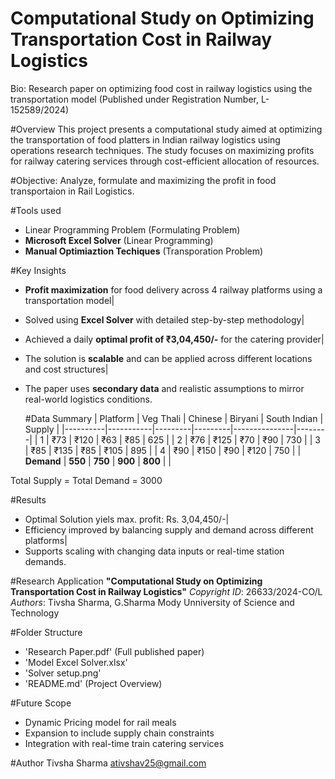 # Computational Study on Optimizing Transportation Cost in Railway Logistics

Bio: 
Research paper on optimizing food cost in railway logistics using the transportation model (Published under Registration Number,  L-152589/2024)

#Overview
This project presents a computational study aimed at optimizing the transportation of food platters in Indian railway logistics using operations research techniques. The study focuses on maximizing profits for railway catering services through cost-efficient allocation of resources.

#Objective: 
Analyze, formulate and maximizing the profit in food transportaion in Rail Logistics. 

#Tools used 
- Linear Programming Problem (Formulating Problem)
- **Microsoft Excel Solver** (Linear Programming)
- **Manual Optimiaztion Techiques** (Transporation Problem)

#Key Insights
- **Profit maximization** for food delivery across 4 railway platforms using a transportation model|
- Solved using **Excel Solver** with detailed step-by-step methodology|
- Achieved a daily **optimal profit of ₹3,04,450/-** for the catering provider|
- The solution is **scalable** and can be applied across different locations and cost structures|
- The paper uses **secondary data** and realistic assumptions to mirror real-world logistics conditions.

  #Data Summary
  | Platform | Veg Thali | Chinese | Biryani | South Indian | Supply |
|----------|-----------|---------|---------|---------------|--------|
| 1        | ₹73       | ₹120    | ₹63     | ₹85           | 625    |
| 2        | ₹76       | ₹125    | ₹70     | ₹90           | 730    |
| 3        | ₹85       | ₹135    | ₹85     | ₹105          | 895    |
| 4        | ₹90       | ₹150    | ₹90     | ₹120          | 750    |
| **Demand** | **550** | **750** | **900** | **800**       |        |

Total Supply = Total Demand = 3000

#Results
- Optimal Solution yiels max. profit: Rs. 3,04,450/-|
- Efficiency improved by balancing supply and demand across different platforms|
- Supports scaling with changing data inputs or real-time station demands.

#Research Application
**"Computational Study on Optimizing Transportation Cost in Railway Logistics"**
*Copyright ID*: 26633/2024-CO/L
*Authors*: Tivsha Sharma, G.Sharma
Mody Unniversity of Science and Technology

#Folder Structure
- 'Research Paper.pdf' (Full published paper)
- 'Model Excel Solver.xlsx'
- 'Solver setup.png'
- 'README.md' (Project Overview)

#Future Scope
- Dynamic Pricing model for rail meals
- Expansion to include supply chain constraints
- Integration with real-time train catering services

#Author 
Tivsha Sharma 
ativshav25@gmail.com
